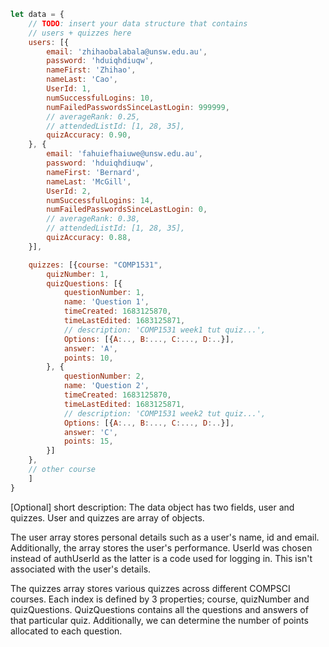```javascript
let data = {
    // TODO: insert your data structure that contains 
    // users + quizzes here
    users: [{
        email: 'zhihaobalabala@unsw.edu.au',
        password: 'hduiqhdiuqw', 
        nameFirst: 'Zhihao', 
        nameLast: 'Cao',
        UserId: 1, 
        numSuccessfulLogins: 10,
        numFailedPasswordsSinceLastLogin: 999999,
        // averageRank: 0.25,
        // attendedListId: [1, 28, 35],
        quizAccuracy: 0.90,
    }, {
        email: 'fahuiefhaiuwe@unsw.edu.au',
        password: 'hduiqhdiuqw', 
        nameFirst: 'Bernard', 
        nameLast: 'McGill',
        UserId: 2, 
        numSuccessfulLogins: 14,
        numFailedPasswordsSinceLastLogin: 0,
        // averageRank: 0.38,
        // attendedListId: [1, 28, 35],
        quizAccuracy: 0.88,
    }], 

    quizzes: [{course: "COMP1531",
        quizNumber: 1,
        quizQuestions: [{
            questionNumber: 1,
            name: 'Question 1',
            timeCreated: 1683125870,
            timeLastEdited: 1683125871,
            // description: 'COMP1531 week1 tut quiz...',
            Options: [{A:.., B:..., C:..., D:..}],
            answer: 'A',
            points: 10,
        }, {
            questionNumber: 2,
            name: 'Question 2',
            timeCreated: 1683125870,
            timeLastEdited: 1683125871,
            // description: 'COMP1531 week2 tut quiz...',
            Options: [{A:.., B:..., C:..., D:..}],
            answer: 'C',
            points: 15,
        }]
    },
    // other course
    ]
}
```

[Optional] short description: 
The data object has two fields, user and quizzes. User and quizzes are array of
objects.

The user array stores personal details such as a user's name, id and email. 
Additionally, the array stores the user's performance. UserId was chosen instead
of authUserId as the latter is a code used for logging in. This isn't associated 
with the user's details.

The quizzes array stores various quizzes across different COMPSCI courses. Each
index is defined by 3 properties; course, quizNumber and quizQuestions. 
QuizQuestions contains all the questions and answers of that particular quiz. 
Additionally, we can determine the number of points allocated to each question. 

